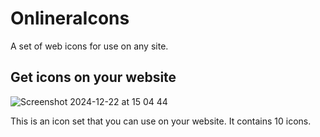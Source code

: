 # OnlineraIcons
A set of web icons for use on any site.
## Get icons on your website
![Screenshot 2024-12-22 at 15 04 44](https://github.com/user-attachments/assets/d7c6c9e6-9946-40e2-8a9a-5cf5a8d66b87)

This is an icon set that you can use on your website. It contains 10 icons.
